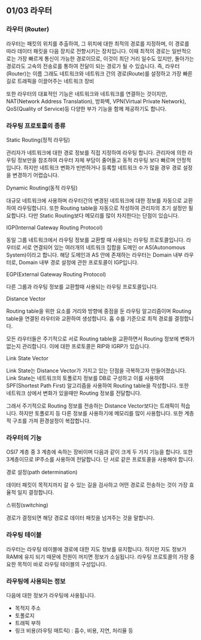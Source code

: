 ## 01/03 라우터



### 라우터 (Router)

라우터는 패킷의 위치를 추출하여, 그 위치에 대한 최적의 경로를 지정하며, 이 경로를 따라 데이터 패킷을 다음 장치로 전향시키는 장치입니다. 이때 최적의 경로는 일반적으로는 가장 빠르게 통신이 가능한 경로이므로, 이것이 최단 거리 일수도 있지만, 돌아가는 경로라도 고속의 전송로를 통하여 전달이 되는 경로가 될 수 있습니다. 즉, 라우터(Router)는 이름 그래도 네트워크와 네트워크 간의 경로(Route)를 설정하고 가장 빠른 길로 트래픽을 이끌어주는 네트워크 장비



또한 라우터의 대표적인 기능은 네트워크와 네트워크를 연결하는 것이지만, NAT(Network Address Translation), 방화벽, VPN(Virtual Private Network), QoS(Quality of Service)등 다양한 부가 기능을 함께 제공하기도 합니다. 



### 라우팅 프로토콜의 종류

Static Routing(정적 라우팅)

관리자가 네트워크에 대한 경로 정보를 직접 지정하여 라우팅 합니다. 관리자에 의한 라우팅 정보만을 참조하여 라우터 자체 부담이 줄어들고 동적 라우팅 보다 빠르며 안정적입니다. 하지만 네트워크 변화가 빈번하거나 등록할 네트워크 수가 많을 경우 경로 설정을 변경하기 어렵습니다.



Dynamic Routing(동적 라우팅)

대규모 네트워크에 사용하며 라우터간의 변경된 네트워크에 대한 정보를 자동으로 교환하여 라우팅합니다. 또한 Routing table을 자동으로 작성하여 관리자의 초기 설정만 필요합니다. 다만 Static Routing보다 메모리를 많이 차지한다는 단점이 있습니다.



IGP(Internal Gateway Routing Protocol)

동일 그룹 네트워크에서 라우팅 정보를 교환할 때 사용되는 라우팅 프로토콜입니다. 라우터로 서로 연결되어 있는 여러개의 네트워크 집합을 도메인 or AS(Autonomous System)이라고 합니다. 해당 도메인과 AS 안에 존재하는 라우터는 Domain 내부 라우터로, Domain 내부 경로 설정에 관한 프로토콜이 IGP입니다.



EGP(External Gateway Routing Protocol)

다른 그룹과 라우팅 정보를 교환할때 사용되는 라우팅 프로토콜입니다.



Distance Vector

Routing table을 위한 요소를 거리와 방향에 중점을 둔 라우팅 알고리즘이며 Routing table을 연결된 라우터와 교환하여 생성합니다. 홉 수를 기준으로 최적 경로를 결정합니다.

모든 라우터들은 주기적으로 서로 Routing table을 교환하면서 Routing 정보에 변화가 없는지 관리합니다. 이에 대한 프로토콜은 RIP와 IGRP가 있습니다.



Link State Vector

Link State는 Distance Vector가 가지고 있는 단점을 극복하고자 만들어졌습니다. Link State는 네트워크의 토폴로지 정보를 DB로 구성하고 이를 사용하여 SPF(Shortest Path First) 알고리즘을 사용하여 Routing table을 작성합니다. 또한 네트워크 상에서 변화가 있을때만 Routing 정보를 전달합니다.

그래서 주기적으로 Routing 정보를 전송하는 Distance Vector보다는 트래픽이 적습니다. 하지만 토폴로지 등 다른 정보를 사용하기에 메모리를 많이 사용합니다. 또한 계층적 구조를 가져 환경설정이 복잡합니다.



### 라우터의 기능

OSI7 계층 중 3 계층에 속하는 장비이며 다음과 같이 크게 두 가지 기능을 합니다. 또한 3계층이므로 IP주소를 사용하여 전달합니다. 단 서로 같은 프로토콜을 사용해야 합니다.



경로 설정(path determination)

데이터 패킷이 목적지까지 갈 수 있는 길을 검사하고 어떤 경로로 전송하는 것이 가장 효율적 일지 결정합니다.



스위칭(switching)

경로가 결정되면 해당 경로로 데이터 패킷을 넘겨주는 것을 말합니다.



### 라우팅 테이블

라우터는 라우팅 테이블에 경로에 대한 지도 정보를 유지합니다. 하지만 지도 정보가 RAM에 유지 되기 때문에 전원이 꺼지면 정보가 소실됩니다. 라우팅 프로토콜의 가장 중요한 목적이 바로 라우팅 테이블의 구성입니다.



### 라우팅에 사용되는 정보

다음에 대한 정보가 라우팅에 사용됩니다.

- 목적지 주소
- 토폴로지
- 트래픽 부하
- 링크 비용(라우팅 매트릭) : 흡수, 비용, 지연, 처리율 등

